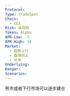 ```yaml
---
Protocol: 
Type: TradeSpot
Chain:
  - CEX
Risk: 高风险
Token: Alpha
APR-Low: -5
APR-High: 10
Market:
  - 趋势上行
  - 震荡向上
  - 牛市
Underlying: 
Danger: 
Scenarios:
---
```

熊市或者下行市场可以逐步建仓

